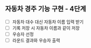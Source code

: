 ## 자동차 경주 기능 구현 - 4단계

- [ ] 자동차 대수 대신 자동차 이름 입력 받기
- [ ] 기록 저장 시 자동차 이름과 같이 저장
- [ ] 우승자 선정
- [ ] 라운드 결과와 우승자 출력